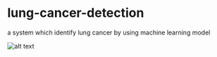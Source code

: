 # lung-cancer-detection
a system which identify lung cancer by using machine learning model

![alt text]([http://url/to/img.png](https://github.com/y938/lung-cancer-detection/React%20App%20-%20Google%20Chrome%202024-04-05%2012-06-01.gif))
